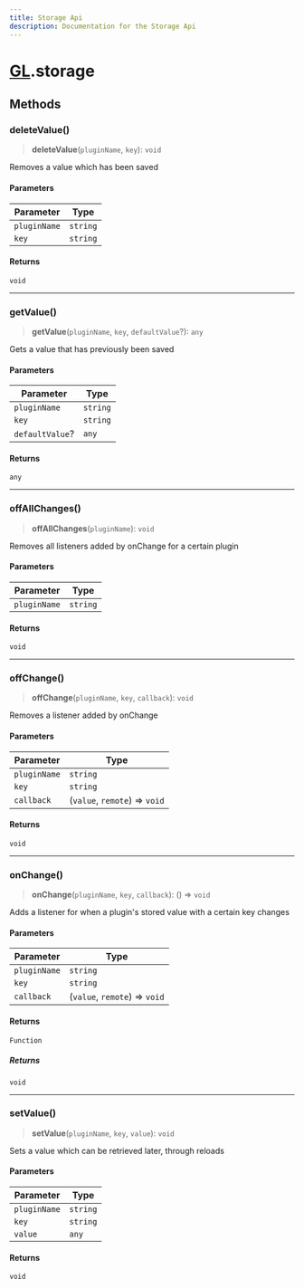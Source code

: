 ```yaml
---
title: Storage Api
description: Documentation for the Storage Api
---
```

# [GL](/api/api).storage

## Methods

### deleteValue()

> **deleteValue**(`pluginName`, `key`): `void`

Removes a value which has been saved

#### Parameters

| Parameter | Type |
| ------ | ------ |
| `pluginName` | `string` |
| `key` | `string` |

#### Returns

`void`

***

### getValue()

> **getValue**(`pluginName`, `key`, `defaultValue`?): `any`

Gets a value that has previously been saved

#### Parameters

| Parameter | Type |
| ------ | ------ |
| `pluginName` | `string` |
| `key` | `string` |
| `defaultValue`? | `any` |

#### Returns

`any`

***

### offAllChanges()

> **offAllChanges**(`pluginName`): `void`

Removes all listeners added by onChange for a certain plugin

#### Parameters

| Parameter | Type |
| ------ | ------ |
| `pluginName` | `string` |

#### Returns

`void`

***

### offChange()

> **offChange**(`pluginName`, `key`, `callback`): `void`

Removes a listener added by onChange

#### Parameters

| Parameter | Type |
| ------ | ------ |
| `pluginName` | `string` |
| `key` | `string` |
| `callback` | (`value`, `remote`) => `void` |

#### Returns

`void`

***

### onChange()

> **onChange**(`pluginName`, `key`, `callback`): () => `void`

Adds a listener for when a plugin's stored value with a certain key changes

#### Parameters

| Parameter | Type |
| ------ | ------ |
| `pluginName` | `string` |
| `key` | `string` |
| `callback` | (`value`, `remote`) => `void` |

#### Returns

`Function`

##### Returns

`void`

***

### setValue()

> **setValue**(`pluginName`, `key`, `value`): `void`

Sets a value which can be retrieved later, through reloads

#### Parameters

| Parameter | Type |
| ------ | ------ |
| `pluginName` | `string` |
| `key` | `string` |
| `value` | `any` |

#### Returns

`void`
